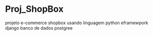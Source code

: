 # Proj_ShopBox
projeto e-commerce shopbox usando linguagem python  eframewpork django banco de dados postgree
